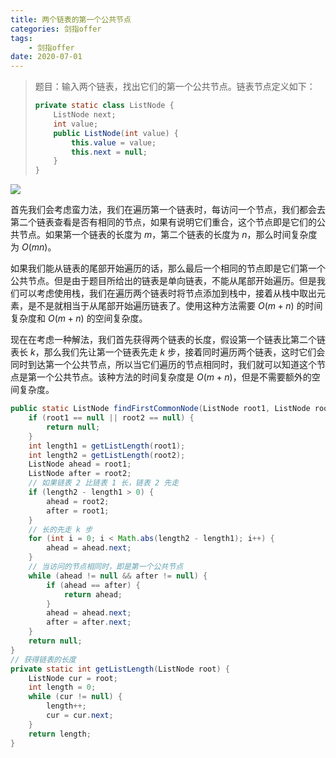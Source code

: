 ```yaml
---
title: 两个链表的第一个公共节点
categories: 剑指offer
tags:
	- 剑指offer
date: 2020-07-01
---
```



> 题目：输入两个链表，找出它们的第一个公共节点。链表节点定义如下：
>
> ```java
> private static class ListNode {
>     ListNode next;
>     int value;
>     public ListNode(int value) {
>         this.value = value;
>         this.next = null;
>     }
> }
> ```

<img src="https://gitee.com/lastknightcoder/blogimage/raw/master/202007010843.svg"/>

首先我们会考虑蛮力法，我们在遍历第一个链表时，每访问一个节点，我们都会去第二个链表查看是否有相同的节点，如果有说明它们重合，这个节点即是它们的公共节点。如果第一个链表的长度为 $m$，第二个链表的长度为 $n$，那么时间复杂度为 $O(mn)$。

如果我们能从链表的尾部开始遍历的话，那么最后一个相同的节点即是它们第一个公共节点。但是由于题目所给出的链表是单向链表，不能从尾部开始遍历。但是我们可以考虑使用栈，我们在遍历两个链表时将节点添加到栈中，接着从栈中取出元素，是不是就相当于从尾部开始遍历链表了。使用这种方法需要 $O(m+n)$ 的时间复杂度和 $O(m + n)$ 的空间复杂度。

现在在考虑一种解法，我们首先获得两个链表的长度，假设第一个链表比第二个链表长 $k$，那么我们先让第一个链表先走 $k$ 步，接着同时遍历两个链表，这时它们会同时到达第一个公共节点，所以当它们遍历的节点相同时，我们就可以知道这个节点是第一个公共节点。该种方法的时间复杂度是 $O(m + n)$，但是不需要额外的空间复杂度。

```java
public static ListNode findFirstCommonNode(ListNode root1, ListNode root2) {
    if (root1 == null || root2 == null) {
        return null;
    }
    int length1 = getListLength(root1);
    int length2 = getListLength(root2);
    ListNode ahead = root1;
    ListNode after = root2;
    // 如果链表 2 比链表 1 长，链表 2 先走
    if (length2 - length1 > 0) {
        ahead = root2;
        after = root1;
    }
    // 长的先走 k 步
    for (int i = 0; i < Math.abs(length2 - length1); i++) {
        ahead = ahead.next;
    }
    // 当访问的节点相同时，即是第一个公共节点
    while (ahead != null && after != null) {
        if (ahead == after) {
            return ahead;
        }
        ahead = ahead.next;
        after = after.next;
    }
    return null;
}
// 获得链表的长度
private static int getListLength(ListNode root) {
    ListNode cur = root;
    int length = 0;
    while (cur != null) {
        length++;
        cur = cur.next;
    }
    return length;
}
```



